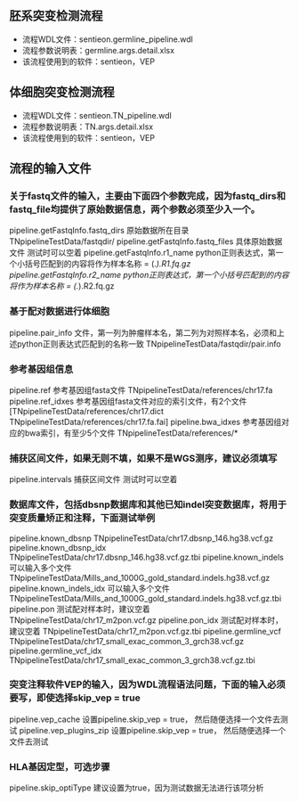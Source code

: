 ## 胚系突变检测流程
* 流程WDL文件：sentieon.germline_pipeline.wdl
* 流程参数说明表：germline.args.detail.xlsx
* 该流程使用到的软件：sentieon，VEP

## 体细胞突变检测流程
* 流程WDL文件：sentieon.TN_pipeline.wdl
* 流程参数说明表：TN.args.detail.xlsx
* 该流程使用到的软件：sentieon，VEP

## 流程的输入文件
### 关于fastq文件的输入，主要由下面四个参数完成，因为fastq_dirs和fastq_file均提供了原始数据信息，两个参数必须至少入一个。
pipeline.getFastqInfo.fastq_dirs    原始数据所在目录	TNpipelineTestData/fastqdir/
pipeline.getFastqInfo.fastq_files	具体原始数据文件    测试时可以空着
pipeline.getFastqInfo.r1_name   python正则表达式，第一个小括号匹配到的内容将作为样本名称	= (.*).R1.fq.gz
pipeline.getFastqInfo.r2_name   python正则表达式，第一个小括号匹配到的内容将作为样本名称	= (.*).R2.fq.gz
### 基于配对数据进行体细胞
pipeline.pair_info  文件，第一列为肿瘤样本名，第二列为对照样本名，必须和上述python正则表达式匹配到的名称一致	TNpipelineTestData/fastqdir/pair.info
### 参考基因组信息
pipeline.ref    参考基因组fasta文件	TNpipelineTestData/references/chr17.fa
pipeline.ref_idxes  参考基因组fasta文件对应的索引文件，有2个文件	[TNpipelineTestData/references/chr17.dict	TNpipelineTestData/references/chr17.fa.fai]
pipeline.bwa_idxes  参考基因组对应的bwa索引，有至少5个文件	TNpipelineTestData/references/*
### 捕获区间文件，如果无则不填，如果不是WGS测序，建议必须填写
pipeline.intervals	捕获区间文件  测试时可以空着
### 数据库文件，包括dbsnp数据库和其他已知indel突变数据库，将用于突变质量矫正和注释，下面测试举例
pipeline.known_dbsnp	TNpipelineTestData/chr17.dbsnp_146.hg38.vcf.gz
pipeline.known_dbsnp_idx	TNpipelineTestData/chr17.dbsnp_146.hg38.vcf.gz.tbi
pipeline.known_indels   可以输入多个文件	TNpipelineTestData/Mills_and_1000G_gold_standard.indels.hg38.vcf.gz
pipeline.known_indels_idx   可以输入多个文件	TNpipelineTestData/Mills_and_1000G_gold_standard.indels.hg38.vcf.gz.tbi
pipeline.pon    测试配对样本时，建议空着	TNpipelineTestData/chr17_m2pon.vcf.gz
pipeline.pon_idx    测试配对样本时，建议空着	TNpipelineTestData/chr17_m2pon.vcf.gz.tbi
pipeline.germline_vcf	TNpipelineTestData/chr17_small_exac_common_3_grch38.vcf.gz
pipeline.germline_vcf_idx	TNpipelineTestData/chr17_small_exac_common_3_grch38.vcf.gz.tbi

### 突变注释软件VEP的输入，因为WDL流程语法问题，下面的输入必须要写，即使选择skip_vep = true
pipeline.vep_cache	设置pipeline.skip_vep = true， 然后随便选择一个文件去测试
pipeline.vep_plugins_zip	设置pipeline.skip_vep = true， 然后随便选择一个文件去测试

### HLA基因定型，可选步骤
pipeline.skip_optiType	建议设置为true，因为测试数据无法进行该项分析
